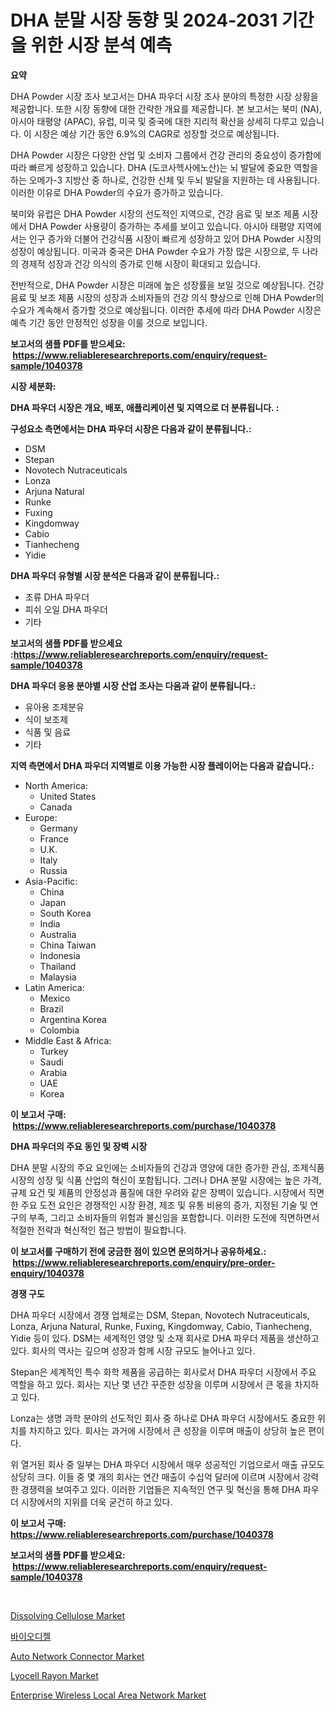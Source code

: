 <p><h1>DHA 분말 시장 동향 및 2024-2031 기간을 위한 시장 분석 예측</h1></p><p><strong>요약</strong></p>
<p><p>DHA Powder 시장 조사 보고서는 DHA 파우더 시장 조사 분야의 특정한 시장 상황을 제공합니다. 또한 시장 동향에 대한 간략한 개요를 제공합니다. 본 보고서는 북미 (NA), 아시아 태평양 (APAC), 유럽, 미국 및 중국에 대한 지리적 확산을 상세히 다루고 있습니다. 이 시장은 예상 기간 동안 6.9%의 CAGR로 성장할 것으로 예상됩니다.</p><p>DHA Powder 시장은 다양한 산업 및 소비자 그룹에서 건강 관리의 중요성이 증가함에 따라 빠르게 성장하고 있습니다. DHA (도코사헥사에노산)는 뇌 발달에 중요한 역할을 하는 오메가-3 지방산 중 하나로, 건강한 신체 및 두뇌 발달을 지원하는 데 사용됩니다. 이러한 이유로 DHA Powder의 수요가 증가하고 있습니다.</p><p>북미와 유럽은 DHA Powder 시장의 선도적인 지역으로, 건강 음료 및 보조 제품 시장에서 DHA Powder 사용량이 증가하는 추세를 보이고 있습니다. 아시아 태평양 지역에서는 인구 증가와 더불어 건강식품 시장이 빠르게 성장하고 있어 DHA Powder 시장의 성장이 예상됩니다. 미국과 중국은 DHA Powder 수요가 가장 많은 시장으로, 두 나라의 경제적 성장과 건강 의식의 증가로 인해 시장이 확대되고 있습니다.</p><p>전반적으로, DHA Powder 시장은 미래에 높은 성장률을 보일 것으로 예상됩니다. 건강 음료 및 보조 제품 시장의 성장과 소비자들의 건강 의식 향상으로 인해 DHA Powder의 수요가 계속해서 증가할 것으로 예상됩니다. 이러한 추세에 따라 DHA Powder 시장은 예측 기간 동안 안정적인 성장을 이룰 것으로 보입니다.</p></p>
<p><strong>보고서의 샘플 PDF를 받으세요: &nbsp;<a href="https://www.reliableresearchreports.com/enquiry/request-sample/1040378">https://www.reliableresearchreports.com/enquiry/request-sample/1040378</a></strong></p>
<p><strong>시장 세분화:</strong></p>
<p><strong> DHA 파우더 시장은 개요, 배포, 애플리케이션 및 지역으로 더 분류됩니다. :</strong></p>
<p><strong>구성요소 측면에서는 DHA 파우더 시장은 다음과 같이 분류됩니다.:</strong></p>
<p><ul><li>DSM</li><li>Stepan</li><li>Novotech Nutraceuticals</li><li>Lonza</li><li>Arjuna Natural</li><li>Runke</li><li>Fuxing</li><li>Kingdomway</li><li>Cabio</li><li>Tianhecheng</li><li>Yidie</li></ul></p>
<p><strong> DHA 파우더 유형별 시장 분석은 다음과 같이 분류됩니다.:</strong></p>
<p><ul><li>조류 DHA 파우더</li><li>피쉬 오일 DHA 파우더</li><li>기타</li></ul></p>
<p><strong>보고서의 샘플 PDF를 받으세요 :<a href="https://www.reliableresearchreports.com/enquiry/request-sample/1040378">https://www.reliableresearchreports.com/enquiry/request-sample/1040378</a></strong></p>
<p><strong> DHA 파우더 응용 분야별 시장 산업 조사는 다음과 같이 분류됩니다.:</strong></p>
<p><ul><li>유아용 조제분유</li><li>식이 보조제</li><li>식품 및 음료</li><li>기타</li></ul></p>
<p><strong>지역 측면에서 DHA 파우더 지역별로 이용 가능한 시장 플레이어는 다음과 같습니다.:</strong></p>
<p><ul>
    <li>
        North America:
        <ul>
            <li>United States</li>
            <li>Canada</li>
        </ul>
    </li>
    <li>
        Europe:
        <ul>
            <li>Germany</li>
            <li>France</li>
            <li>U.K.</li>
            <li>Italy</li>
            <li>Russia</li>
        </ul>
    </li>
    <li>
        Asia-Pacific:
        <ul>
            <li>China</li>
            <li>Japan</li>
            <li>South Korea</li>
            <li>India</li>
            <li>Australia</li>
            <li>China Taiwan</li>
            <li>Indonesia</li>
            <li>Thailand</li>
            <li>Malaysia</li>
        </ul>
    </li>
    <li>
        Latin America:
        <ul>
            <li>Mexico</li>
            <li>Brazil</li>
            <li>Argentina Korea</li>
            <li>Colombia</li>
        </ul>
    </li>
    <li>
        Middle East & Africa:
        <ul>
            <li>Turkey</li>
            <li>Saudi</li>
            <li>Arabia</li>
            <li>UAE</li>
            <li>Korea</li>
        </ul>
    </li>
    </ul></p>
<p><strong>이 보고서 구매: &nbsp;<a href="https://www.reliableresearchreports.com/purchase/1040378">https://www.reliableresearchreports.com/purchase/1040378</a></strong></p>
<p><strong>DHA 파우더의 주요 동인 및 장벽 시장</strong></p>
<p><p>DHA 분말 시장의 주요 요인에는 소비자들의 건강과 영양에 대한 증가한 관심, 조제식품 시장의 성장 및 식품 산업의 혁신이 포함됩니다. 그러나 DHA 분말 시장에는 높은 가격, 규제 요건 및 제품의 안정성과 품질에 대한 우려와 같은 장벽이 있습니다. 시장에서 직면한 주요 도전 요인은 경쟁적인 시장 환경, 제조 및 유통 비용의 증가, 지정된 기술 및 연구의 부족, 그리고 소비자들의 위험과 불신임을 포함합니다. 이러한 도전에 직면하면서 적절한 전략과 혁신적인 접근 방법이 필요합니다.</p></p>
<p><strong>이 보고서를 구매하기 전에 궁금한 점이 있으면 문의하거나 공유하세요.: &nbsp;<a href="https://www.reliableresearchreports.com/enquiry/pre-order-enquiry/1040378">https://www.reliableresearchreports.com/enquiry/pre-order-enquiry/1040378</a></strong></p>
<p><strong>경쟁 구도</strong></p>
<p><p>DHA 파우더 시장에서 경쟁 업체로는 DSM, Stepan, Novotech Nutraceuticals, Lonza, Arjuna Natural, Runke, Fuxing, Kingdomway, Cabio, Tianhecheng, Yidie 등이 있다. DSM는 세계적인 영양 및 소재 회사로 DHA 파우더 제품을 생산하고 있다. 회사의 역사는 깊으며 성장과 함께 시장 규모도 늘어나고 있다.</p><p>Stepan은 세계적인 특수 화학 제품을 공급하는 회사로서 DHA 파우더 시장에서 주요 역할을 하고 있다. 회사는 지난 몇 년간 꾸준한 성장을 이루며 시장에서 큰 몫을 차지하고 있다.</p><p>Lonza는 생명 과학 분야의 선도적인 회사 중 하나로 DHA 파우더 시장에서도 중요한 위치를 차지하고 있다. 회사는 과거에 시장에서 큰 성장을 이루며 매출이 상당히 높은 편이다.</p><p>위 열거된 회사 중 일부는 DHA 파우더 시장에서 매우 성공적인 기업으로서 매출 규모도 상당히 크다. 이들 중 몇 개의 회사는 연간 매출이 수십억 달러에 이르며 시장에서 강력한 경쟁력을 보여주고 있다. 이러한 기업들은 지속적인 연구 및 혁신을 통해 DHA 파우더 시장에서의 지위를 더욱 굳건히 하고 있다.</p></p>
<p><strong>이 보고서 구매: &nbsp; <a href="https://www.reliableresearchreports.com/purchase/1040378">https://www.reliableresearchreports.com/purchase/1040378</a></strong></p>
<p><strong>보고서의 샘플 PDF를 받으세요: &nbsp;<a href="https://www.reliableresearchreports.com/enquiry/request-sample/1040378">https://www.reliableresearchreports.com/enquiry/request-sample/1040378</a></strong><strong></strong></p>
<p>&nbsp;</p>
<p><p><a href="https://github.com/mabutironaldo/Market-Research-Report-List-3/blob/main/dissolving-cellulose-market.md">Dissolving Cellulose Market</a></p><p><a href="https://github.com/hxzi07639916/Market-Research-Report-List-1/blob/main/1914853190429.md">바이오디젤</a></p><p><a href="https://view.publitas.com/reportprime-1/global-auto-network-connector-market-size-and-market-trends-insights-and-projections-from-2023-to-2030/">Auto Network Connector Market</a></p><p><a href="https://github.com/Paul14Anderson63/Market-Research-Report-List-3/blob/main/lyocell-rayon-market.md">Lyocell Rayon Market</a></p><p><a href="https://issuu.com/reportprime-2/docs/enterprise-wireless-local-area-network-market-size">Enterprise Wireless Local Area Network Market</a></p></p>